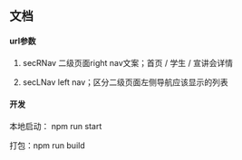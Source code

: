 ## 文档

#### url参数

1. secRNav
二级页面right nav文案；首页 / 学生 / 宣讲会详情


2. secLNav
left nav；区分二级页面左侧导航应该显示的列表

#### 开发

本地启动： npm run start

打包：npm run build
